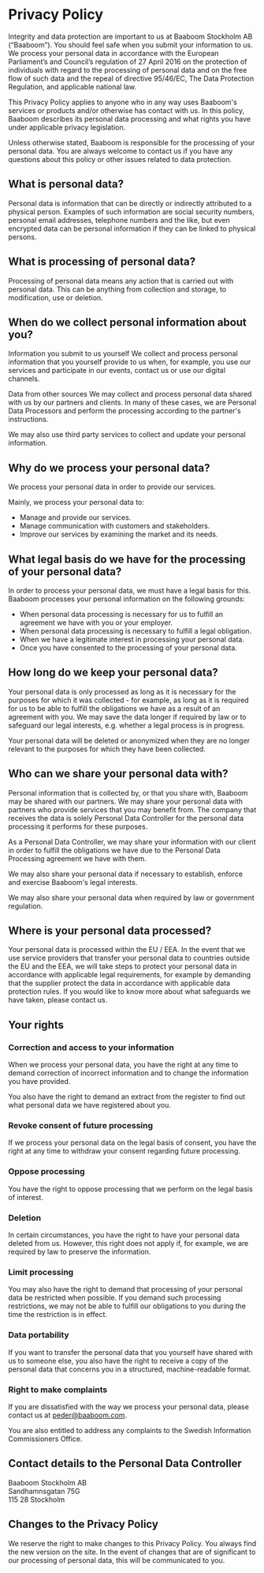 # Privacy Policy

Integrity and data protection are important to us at Baaboom Stockholm AB (“Baaboom”). You should feel safe when you submit your information to us. We process your personal data in accordance with the European Parliament’s and Council’s regulation of 27 April 2016 on the protection of individuals with regard to the processing of personal data and on the free flow of such data and the repeal of directive 95/46/EC, The Data Protection Regulation, and applicable national law.

This Privacy Policy applies to anyone who in any way uses Baaboom's services or products and/or otherwise has contact with us. In this policy, Baaboom describes its personal data processing and what rights you have under applicable privacy legislation.

Unless otherwise stated, Baaboom is responsible for the processing of your personal data. You are always welcome to contact us if you have any questions about this policy or other issues related to data protection.

## What is personal data?

Personal data is information that can be directly or indirectly attributed to a physical person. Examples of such information are social security numbers, personal email addresses, telephone numbers and the like, but even encrypted data can be personal information if they can be linked to physical persons.

## What is processing of personal data?

Processing of personal data means any action that is carried out with personal data. This can be anything from collection and storage, to modification, use or deletion.

## When do we collect personal information about you?

Information you submit to us yourself
We collect and process personal information that you yourself provide to us when, for example, you use our services and participate in our events, contact us or use our digital channels.

Data from other sources
We may collect and process personal data shared with us by our partners and clients. In many of these cases, we are Personal Data Processors and perform the processing according to the partner's instructions.

We may also use third party services to collect and update your personal information.

## Why do we process your personal data?

We process your personal data in order to provide our services.

Mainly, we process your personal data to:

- Manage and provide our services.
- Manage communication with customers and stakeholders.
- Improve our services by examining the market and its needs.

## What legal basis do we have for the processing of your personal data?

In order to process your personal data, we must have a legal basis for this. Baaboom processes your personal information on the following grounds:

- When personal data processing is necessary for us to fulfill an agreement we have with you or your employer.
- When personal data processing is necessary to fulfill a legal obligation.
- When we have a legitimate interest in processing your personal data.
- Once you have consented to the processing of your personal data.

## How long do we keep your personal data?

Your personal data is only processed as long as it is necessary for the purposes for which it was collected - for example, as long as it is required for us to be able to fulfill the obligations we have as a result of an agreement with you. We may save the data longer if required by law or to safeguard our legal interests, e.g. whether a legal process is in progress.

Your personal data will be deleted or anonymized when they are no longer relevant to the purposes for which they have been collected.

## Who can we share your personal data with?

Personal information that is collected by, or that you share with, Baaboom may be shared with our partners. We may share your personal data with partners who provide services that you may benefit from. The company that receives the data is solely Personal Data Controller for the personal data processing it performs for these purposes.

As a Personal Data Controller, we may share your information with our client in order to fulfill the obligations we have due to the Personal Data Processing agreement we have with them.

We may also share your personal data if necessary to establish, enforce and exercise Baaboom's legal interests.

We may also share your personal data when required by law or government regulation.

## Where is your personal data processed?

Your personal data is processed within the EU / EEA. In the event that we use service providers that transfer your personal data to countries outside the EU and the EEA, we will take steps to protect your personal data in accordance with applicable legal requirements, for example by demanding that the supplier protect the data in accordance with applicable data protection rules. If you would like to know more about what safeguards we have taken, please contact us.

## Your rights

### Correction and access to your information

When we process your personal data, you have the right at any time to demand correction of incorrect information and to change the information you have provided.

You also have the right to demand an extract from the register to find out what personal data we have registered about you.

### Revoke consent of future processing

If we process your personal data on the legal basis of consent, you have the right at any time to withdraw your consent regarding future processing.

### Oppose processing

You have the right to oppose processing that we perform on the legal basis of interest.

### Deletion

In certain circumstances, you have the right to have your personal data deleted from us. However, this right does not apply if, for example, we are required by law to preserve the information.

### Limit processing

You may also have the right to demand that processing of your personal data be restricted when possible. If you demand such processing restrictions, we may not be able to fulfill our obligations to you during the time the restriction is in effect.

### Data portability

If you want to transfer the personal data that you yourself have shared with us to someone else, you also have the right to receive a copy of the personal data that concerns you in a structured, machine-readable format.

### Right to make complaints

If you are dissatisfied with the way we process your personal data, please contact us at peder@baaboom.com.

You are also entitled to address any complaints to the Swedish Information Commissioners Office.

## Contact details to the Personal Data Controller

Baaboom Stockholm AB  
Sandhamnsgatan 75G  
115 28 Stockholm

## Changes to the Privacy Policy

We reserve the right to make changes to this Privacy Policy. You always find the new version on the site. In the event of changes that are of significant to our processing of personal data, this will be communicated to you.
